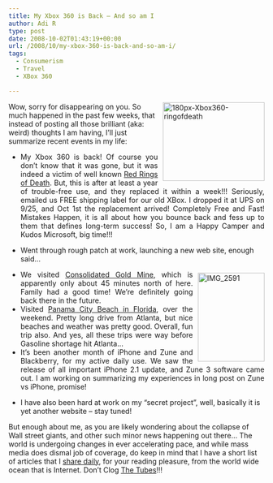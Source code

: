 ```yaml
---
title: My Xbox 360 is Back – And so am I
author: Adi R
type: post
date: 2008-10-02T01:43:19+00:00
url: /2008/10/my-xbox-360-is-back-and-so-am-i/
tags:
  - Consumerism
  - Travel
  - XBox 360

---
```

<a title="XBox 360 Red Ring of Death" href="http://en.wikipedia.org/wiki/Red_Ring_of_Death" target="_blank"><img title="180px-Xbox360-ringofdeath" style="border-right: 0px; border-top: 0px; display: inline; margin: 0px 0px 0px 10px; border-left: 0px; border-bottom: 0px" height="155" alt="180px-Xbox360-ringofdeath" src="https://i0.wp.com/www.adir1.com/uploads/2008/10/180pxxbox360ringofdeath.jpg?resize=200%2C155" width="200" align="right" border="0" data-recalc-dims="1" /></a> Wow, sorry for disappearing on you. So much happened in the past few weeks, that instead of posting all those brilliant (aka: weird) thoughts I am having, I’ll just summarize recent events in my life:

  * <div align="justify">
      My Xbox 360 is back! Of course you don’t know that it was gone, but it was indeed a victim of well known <a href="http://en.wikipedia.org/wiki/Red_Ring_of_Death" target="_blank">Red Rings of Death</a>. But, this is after at least a year of trouble-free use, and they replaced it within a week!!! Seriously, emailed us FREE shipping label for our old XBox. I dropped it at UPS on 9/25, and Oct 1st the replacement arrived! Completely Free and Fast! Mistakes Happen, it is all about how you bounce back and fess up to them that defines long-term success! So, I am a Happy Camper and Kudos Microsoft, big time!!!
    </div>

  * Went through rough patch at work, launching a new web site, enough said…
  * <div align="justify">
      <a href="https://i1.wp.com/www.adir1.com/uploads/2008/10/img-2591.jpg" target="_blank"><img title="IMG_2591" style="border-right: 0px; border-top: 0px; display: inline; margin: 5px 0px 5px 10px; border-left: 0px; border-bottom: 0px" height="175" alt="IMG_2591" src="https://i1.wp.com/www.adir1.com/uploads/2008/10/img-2591-thumb.jpg?resize=131%2C175" width="131" align="right" border="0" data-recalc-dims="1" /></a> We visited <a href="http://www.consolidatedgoldmine.com/" target="_blank">Consolidated Gold Mine</a>, which is apparently only about 45 minutes north of here. Family had a good time! We’re definitely going back there in the future.
    </div>

  * <div align="justify">
      Visited <a href="http://www.google.com/search?q=Panama+City+Beach+FL" target="_blank">Panama City Beach in Florida</a>, over the weekend. Pretty long drive from Atlanta, but nice beaches and weather was pretty good. Overall, fun trip also. And yes, all these trips were way before Gasoline shortage hit Atlanta…
    </div>

  * <div align="justify">
      It’s been another month of iPhone and Zune and Blackberry, for my active daily use. We saw the release of all important iPhone 2.1 update, and Zune 3 software came out. I am working on summarizing my experiences in long post on Zune vs iPhone, promise!
    </div>

  * I have also been hard at work on my “secret project”, well, basically it is yet another website – stay tuned!

But enough about me, as you are likely wondering about the collapse of Wall street giants, and other such minor news happening out there… The world is undergoing changes in ever accelerating pace, and while mass media does dismal job of coverage, do keep in mind that I have a short list of articles that I <a href="http://www.google.com/reader/shared/18433100766597525188" target="_blank">share daily</a>, for your reading pleasure, from the world wide ocean that is Internet. Don’t Clog <a href="http://en.wikipedia.org/wiki/Series_of_tubes" target="_blank">The Tubes</a>!!!